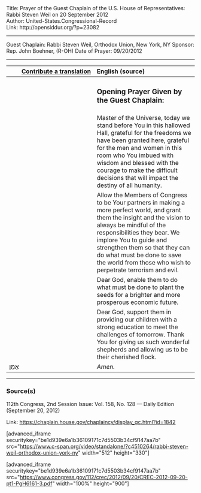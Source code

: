 <html>
<head></head>
<body>
Title: Prayer of the Guest Chaplain of the U.S. House of Representatives: Rabbi Steven Weil on 20 September 2012<br />
Author: United-States.Congressional-Record<br />
Link: http://opensiddur.org/?p=23082
<p />
<hr />

Guest Chaplain: Rabbi Steven Weil, Orthodox Union, New York, NY
Sponsor: Rep. John Boehner, (R-OH)
Date of Prayer: 09/20/2012

<hr />

<table style="margin-left: auto;margin-right: auto;" class="draggable">
<thead><tr><th id="x" style="text-align: right;"><a href="/contributing/upload/">Contribute a translation</a></th><th style="text-align: left;">English (source)</th></tr></thead>
<tbody>
<tr><td style="vertical-align:top;" width="46%">
<div class="liturgy"><span lang="he">

</span></div></td>
 
<td style="vertical-align:top;" width="53%">
<div class="english">
<h3>Opening Prayer Given by the Guest Chaplain:</h3>
</div></td></tr>


<tr><td style="vertical-align:top;" width="46%">
<div class="liturgy"><span lang="he">

</span></div></td>
 
<td style="vertical-align:top;" width="53%">
<div class="english">
Master of the Universe, 
today we stand before You in this hallowed Hall, 
grateful for the freedoms we have been granted here, 
grateful for the men and women in this room 
who You imbued with wisdom 
and blessed with the courage 
to make the difficult decisions 
that will impact the destiny of all humanity.
</div></td></tr>


<tr><td style="vertical-align:top;" width="46%">
<div class="liturgy"><span lang="he">

</span></div></td>
 
<td style="vertical-align:top;" width="53%">
<div class="english">
Allow the Members of Congress 
to be Your partners in making a more perfect world, 
and grant them the insight and the vision 
to always be mindful of the responsibilities they bear. 
We implore You to guide and strengthen them 
so that they can do what must be done 
to save the world 
from those who wish to perpetrate terrorism and evil.
</div></td></tr>


<tr><td style="vertical-align:top;" width="46%">
<div class="liturgy"><span lang="he">

</span></div></td>
 
<td style="vertical-align:top;" width="53%">
<div class="english">
Dear God, 
enable them to do what must be done 
to plant the seeds 
for a brighter and more prosperous economic future. 
</div></td></tr>


<tr><td style="vertical-align:top;" width="46%">
<div class="liturgy"><span lang="he">

</span></div></td>
 
<td style="vertical-align:top;" width="53%">
<div class="english">
Dear God, 
support them in providing our children 
with a strong education 
to meet the challenges of tomorrow. 
Thank You for giving us such wonderful shepherds 
and allowing us to be their cherished flock.
</div></td></tr>


<tr><td style="vertical-align:top;" width="46%">
<div class="liturgy"><span lang="he">
אָמֵן׃
</span></div></td>
 
<td style="vertical-align:top;" width="53%">
<div class="english">
<em>Amen.</em>
</div></td></tr>
</tbody></table>

<hr />

<h3>Source(s)</h3>

112th Congress, 2nd Session
Issue: Vol. 158, No. 128 — Daily Edition (September 20, 2012)

Link: <a href="https://chaplain.house.gov/chaplaincy/display_gc.html?id=1842">https://chaplain.house.gov/chaplaincy/display_gc.html?id=1842</a>

[advanced_iframe securitykey="be1d939e6a1b36109171c7d5503b34cf9147aa7b" src="https://www.c-span.org/video/standalone/?c4510264/rabbi-steven-weil-orthodox-union-york-ny" width="512" height="330"]

[advanced_iframe securitykey="be1d939e6a1b36109171c7d5503b34cf9147aa7b" src="https://www.congress.gov/112/crec/2012/09/20/CREC-2012-09-20-pt1-PgH6161-3.pdf" width="100%" height="900"]
</body>
</html>